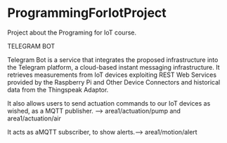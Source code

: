# ProgrammingForIotProject

Project about the Programing for IoT course.

TELEGRAM BOT


Telegram Bot is a service that integrates the proposed infrastructure into the Telegram
platform, a cloud-based instant messaging infrastructure. 
It retrieves measurements from IoT devices exploiting REST Web Services provided by the Raspberry Pi and Other
Device Connectors and historical data from the Thingspeak Adaptor. 

It also allows users to send actuation commands to our IoT devices as wished, 
as a MQTT publisher. --> area1/actuation/pump and area1/actuation/air


It acts as aMQTT subscriber, to show alerts.--> area1/motion/alert
